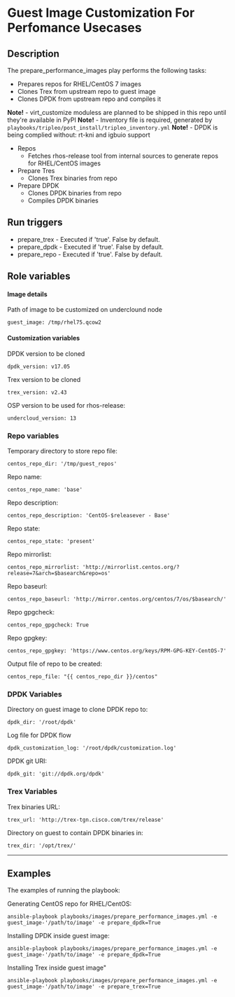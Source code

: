 # Guest Image Customization For Perfomance Usecases

## Description
The prepare_performance_images play performs the following tasks:
- Prepares repos for RHEL/CentOS 7 images
- Clones Trex from upstream repo to guest image
- Clones DPDK from upstream repo and compiles it

**Note!** - virt_customize moduless are planned to be shipped in this repo until they're available in PyPI
**Note!** - Inventory file is required, generated by `playbooks/tripleo/post_install/tripleo_inventory.yml`
**Note!** - DPDK is being complied without: rt-kni and igbuio support

* Repos
    * Fetches rhos-release tool from internal sources to generate repos for RHEL/CentOS images
* Prepare Tres
    * Clones Trex binaries from repo
* Prepare DPDK
    * Clones DPDK binaries from repo
    * Compiles DPDK binaries

## Run triggers
* prepare_trex - Executed if 'true'. False by default.
* prepare_dpdk - Executed if 'true'. False by default.
* prepare_repo - Executed if 'true'. False by default.

## Role variables
#### Image details
Path of image to be customized on underclound node
```
guest_image: /tmp/rhel75.qcow2
```

#### Customization variables
DPDK version to be cloned
```
dpdk_version: v17.05
```

Trex version to be cloned
```
trex_version: v2.43
```

OSP version to be used for rhos-release:
```
undercloud_version: 13
```

### Repo variables
Temporary directory to store repo file:
```
centos_repo_dir: '/tmp/guest_repos'
```

Repo name:
```
centos_repo_name: 'base'
```

Repo description:
```
centos_repo_description: 'CentOS-$releasever - Base'
```

Repo state:
```
centos_repo_state: 'present'
```

Repo mirrorlist:
```
centos_repo_mirrorlist: 'http://mirrorlist.centos.org/?release=7&arch=$basearch&repo=os'
```

Repo baseurl:
```
centos_repo_baseurl: 'http://mirror.centos.org/centos/7/os/$basearch/'
```

Repo gpgcheck:
```
centos_repo_gpgcheck: True
```

Repo gpgkey:
```
centos_repo_gpgkey: 'https://www.centos.org/keys/RPM-GPG-KEY-CentOS-7'
```

Output file of repo to be created:
```
centos_repo_file: "{{ centos_repo_dir }}/centos"
```

### DPDK Variables

Directory on guest image to clone DPDK repo to:
```
dpdk_dir: '/root/dpdk'
```

Log file for DPDK flow
```
dpdk_customization_log: '/root/dpdk/customization.log'
```

DPDK git URI:
```
dpdk_git: 'git://dpdk.org/dpdk'
```

### Trex Variables

Trex binaries URL:
```
trex_url: 'http://trex-tgn.cisco.com/trex/release'
```

Directory on guest to contain DPDK binaries in:
```
trex_dir: '/opt/trex/'
```

***
## Examples
The examples of running the playbook:

Generating CentOS repo for RHEL/CentOS:
```
ansible-playbook playbooks/images/prepare_performance_images.yml -e guest_image-'/path/to/image' -e prepare_dpdk=True
```

Installing DPDK inside guest image:
```
ansible-playbook playbooks/images/prepare_performance_images.yml -e guest_image-'/path/to/image' -e prepare_dpdk=True
```

Installing Trex inside guest image"
```
ansible-playbook playbooks/images/prepare_performance_images.yml -e guest_image-'/path/to/image' -e prepare_trex=True
```
